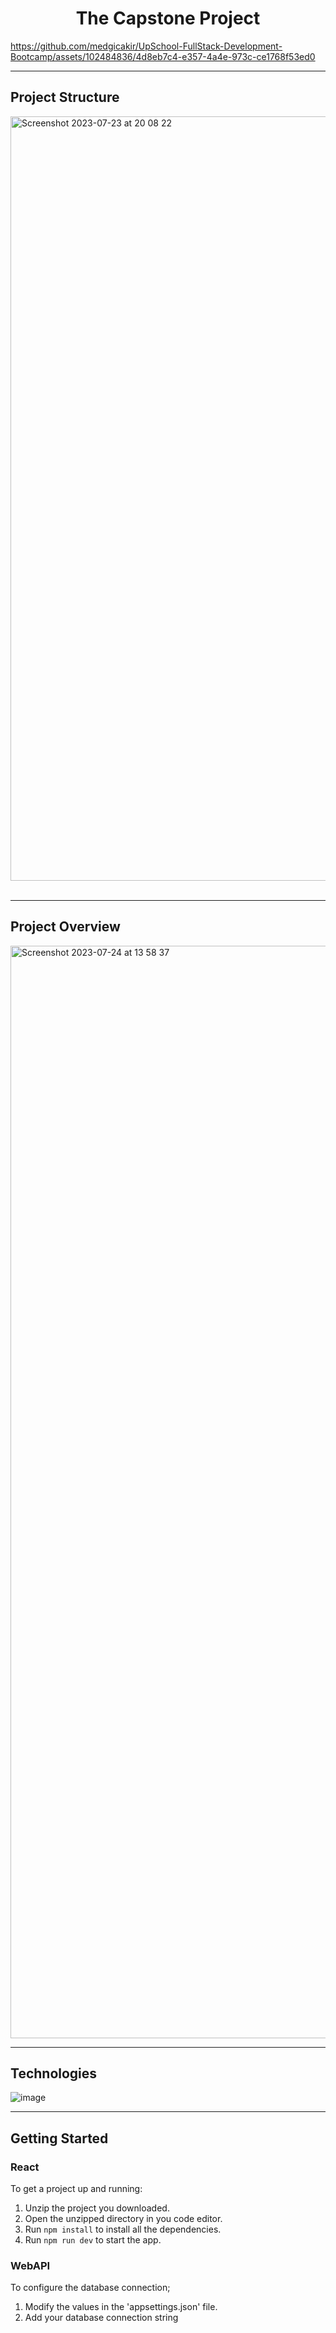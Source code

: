 <h1 align="center">The Capstone Project</h1>

https://github.com/medgicakir/UpSchool-FullStack-Development-Bootcamp/assets/102484836/4d8eb7c4-e357-4a4e-973c-ce1768f53ed0

---

## Project Structure

<img width="1223" alt="Screenshot 2023-07-23 at 20 08 22" src="https://github.com/medgicakir/UpSchool-FullStack-Development-Bootcamp/assets/102484836/7cc12e0a-3fbe-4a3f-a02f-36c00a9e0c4f">

<br/>
<br/>

---
## Project Overview


<img width="1748" alt="Screenshot 2023-07-24 at 13 58 37" src="https://github.com/medgicakir/UpSchool-FullStack-Development-Bootcamp/assets/102484836/fa0089ef-a076-4364-b101-1388256db47d">

---

## Technologies

![image](https://github.com/medgicakir/UpSchool-FullStack-Development-Bootcamp/assets/102484836/abd8657b-6143-47cb-9952-e5d730414295)

---

## Getting Started

### React

To get a project up and running:
1. Unzip the project you downloaded.
2. Open the unzipped directory in you code editor.
3. Run `npm install` to install all the dependencies.
4. Run `npm run dev` to start the app.

### WebAPI

To configure the database connection;<br/>
1. Modify the values in the 'appsettings.json' file.
2. Add your database connection string

